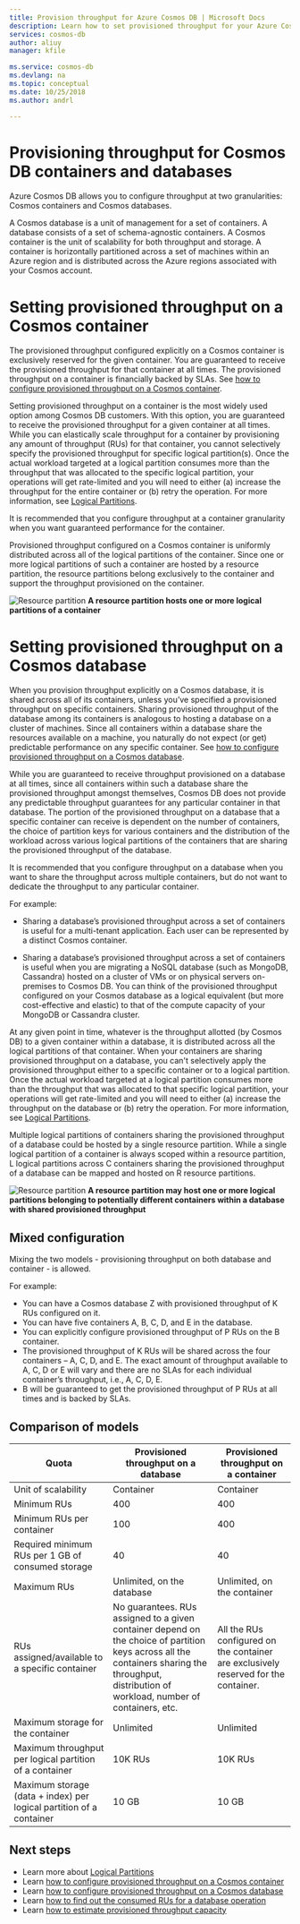 ```yaml
---
title: Provision throughput for Azure Cosmos DB | Microsoft Docs
description: Learn how to set provisioned throughput for your Azure Cosmos DB containers and databases.
services: cosmos-db
author: aliuy
manager: kfile

ms.service: cosmos-db
ms.devlang: na
ms.topic: conceptual
ms.date: 10/25/2018
ms.author: andrl

---
```


# Provisioning throughput for Cosmos DB containers and databases

Azure Cosmos DB allows you to configure throughput at two granularities: Cosmos containers and Cosmos databases.

A Cosmos database is a unit of management for a set of containers. A database consists of a set of schema-agnostic containers. A Cosmos container is the unit of scalability for both throughput and storage. A container is horizontally partitioned across a set of machines within an Azure region and is distributed across the Azure regions associated with your Cosmos account.

# Setting provisioned throughput on a Cosmos container  

The provisioned throughput configured explicitly on a Cosmos container is exclusively reserved for the given container. You are guaranteed to receive the provisioned throughput for that container at all times. The provisioned throughput on a container is financially backed by SLAs. See [how to configure provisioned throughput on a Cosmos container](TBD).

Setting provisioned throughput on a container is the most widely used option among Cosmos DB customers. With this option, you are guaranteed to receive the provisioned throughput for a given container at all times. While you can elastically scale throughput for a container by provisioning any amount of throughput (RUs) for that container, you cannot selectively specify the provisioned throughput for specific logical partition(s). Once the actual workload targeted at a logical partition consumes more than the throughput that was allocated to the specific logical partition, your operations will get rate-limited and you will need to either (a) increase the throughput for the entire container or (b) retry the operation. For more information, see [Logical Partitions](partition-data.md).

It is recommended that you configure throughput at a container granularity when you want guaranteed performance for the container.

Provisioned throughput configured on a Cosmos container is uniformly distributed across all of the logical partitions of the container. Since one or more logical partitions of such a container are hosted by a resource partition, the resource partitions belong exclusively to the container and support the throughput provisioned on the container.

![Resource partition](./media/partition-data/resource-partition.png)
**A resource partition hosts one or more logical partitions of a container**

# Setting provisioned throughput on a Cosmos database

When you provision throughput explicitly on a Cosmos database, it is shared across all of its containers, unless you’ve specified a provisioned throughput on specific containers. Sharing provisioned throughput of the database among its containers is analogous to hosting a database on a cluster of machines. Since all containers within a database share the resources available on a machine, you naturally do not expect (or get) predictable performance on any specific container. See [how to configure provisioned throughput on a Cosmos database](TBD).

While you are guaranteed to receive throughput provisioned on a database at all times, since all containers within such a database share the provisioned throughput amongst themselves, Cosmos DB does not provide any predictable throughput guarantees for any particular container in that database. The portion of the provisioned throughput on a database that a specific container can receive is dependent on the number of containers, the choice of partition keys for various containers and the distribution of the workload across various logical partitions of the containers that are sharing the provisioned throughput of the database.

It is recommended that you configure throughput on a database when you want to share the throughput across multiple containers, but do not want to dedicate the throughput to any particular container.

For example:

* Sharing a database’s provisioned throughput across a set of containers is useful for a multi-tenant application. Each user can be represented by a distinct Cosmos container.

* Sharing a database’s provisioned throughput across a set of containers is useful when you are migrating a NoSQL database (such as MongoDB, Cassandra) hosted on a cluster of VMs or on physical servers on-premises to Cosmos DB. You can think of the provisioned throughput configured on your Cosmos database as a logical equivalent (but more cost-effective and elastic) to that of the compute capacity of your MongoDB or Cassandra cluster.  

At any given point in time, whatever is the throughput allotted (by Cosmos DB) to a given container within a database, it is distributed across all the logical partitions of that container. When your containers are sharing provisioned throughput on a database, you can't selectively apply the provisioned throughput either to a specific container or to a logical partition. Once the actual workload targeted at a logical partition consumes more than the throughput that was allocated to that specific logical partition, your operations will get rate-limited and you will need to either (a) increase the throughput on the database or (b) retry the operation. For more information, see [Logical Partitions](partition-data.md).

Multiple logical partitions of containers sharing the provisioned throughput of a database could be hosted by a single resource partition. While a single logical partition of a container is always scoped within a resource partition, L logical partitions across C containers sharing the provisioned throughput of a database can be mapped and hosted on R resource partitions.

![Resource partition](./media/partition-data/resource-partition2.png)
**A resource partition may host one or more logical partitions belonging to potentially different containers within a database with shared provisioned throughput**

## Mixed configuration

Mixing the two models - provisioning throughput on both database and container - is allowed.

For example:

* You can have a Cosmos database Z with provisioned throughput of K RUs configured on it.
* You can have five containers A, B, C, D, and E in the database.
* You can explicitly configure provisioned throughput of P RUs on the B container.
* The provisioned throughput of K RUs will be shared across the four containers – A, C, D, and E. The exact amount of throughput available to A, C, D or E will vary and there are no SLAs for each individual container’s throughput, i.e., A, C, D, E.
* B will be guaranteed to get the provisioned throughput of P RUs at all times and is backed by SLAs.

## Comparison of models

   |**Quota**  |**Provisioned throughput on a database**  |**Provisioned throughput on a container**|
   |---------|---------|---------|
   |Unit of scalability|Container|Container|
|Minimum RUs |400 |400|
|Minimum RUs per container|100|400|
|Required minimum RUs per 1 GB of consumed storage|40|40|
|Maximum RUs|Unlimited, on the database|Unlimited, on the container|
|RUs assigned/available to a specific container|No guarantees. RUs assigned to a given container depend on the choice of partition keys across all the containers sharing the throughput, distribution of workload, number of containers, etc. |All the RUs configured on the container are exclusively reserved for the container.|
|Maximum storage for the container|Unlimited|Unlimited|
|Maximum throughput per logical partition of a container|10K RUs|10K RUs|
|Maximum storage (data + index) per logical partition of a container|10 GB|10 GB|

## Next steps

* Learn more about [Logical Partitions](partition-data.md)
* Learn [how to configure provisioned throughput on a Cosmos container](TBD)
* Learn [how to configure provisioned throughput on a Cosmos database](TBD)
* Learn [how to find out the consumed RUs for a database operation](TBD)
* Learn [how to estimate provisioned throughput capacity](TBD)
